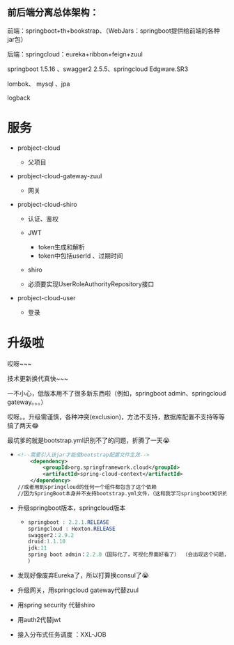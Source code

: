 ## 前后端分离总体架构：

前端：springboot+th+bookstrap、（WebJars：springboot提供给前端的各种jar包）

后端：springcloud：eureka+ribbon+feign+zuul

springboot 1.5.16 、swagger2 2.5.5、springcloud Edgware.SR3

lombok、  mysql 、jpa

logback

# 服务

- probject-cloud
  - 父项目
- probject-cloud-gateway-zuul
  - 网关


- probject-cloud-shiro 

  - 认证、鉴权


  - JWT
    - token生成和解析
    - token中包括userId 、过期时间
  - shiro
  - 必须要实现UserRoleAuthorityRepository接口
- probject-cloud-user

  - 登录

# 升级啦

哎呀~~~

技术更新换代真快~~~

一不小心，低版本用不了很多新东西啦（例如，springboot admin、springcloud gateway。。。）

哎呀。。升级需谨慎，各种冲突(exclusion)，方法不支持，数据库配置不支持等等搞了两天:joy:

最坑爹的就是bootstrap.yml识别不了的问题，折腾了一天:sob:

- ```xml
  <!--需要引入该jar才能使bootstrap配置文件生效-->
      <dependency>
          <groupId>org.springframework.cloud</groupId>
          <artifactId>spring-cloud-context</artifactId>
      </dependency>
  //或者用到springcloud的任何一个组件都包含了这个依赖
  //因为SpringBoot本身并不支持bootstrap.yml文件，（这和我学习springboot知识的时候颠覆了呀）需要和Spring Cloud 的组件结合——只有加上Spring Cloud Context依赖才能生效
  ```

- 升级springboot版本，springcloud版本

  - ```java
    springboot : 2.2.1.RELEASE
    springcloud : Hoxton.RELEASE
    swagger2：2.9.2
    druid:1.1.10
    jdk:11
    spring boot admin：2.2.0（国际化了，可视化界面好看了） （会出现这个问题，听说是这个版本的bug，反正我没有解决，也不会影响使用，java.lang.IllegalStateException: Calling [asyncError()] is not valid for a request with Async state [MUST_DISPATCH]
    ）   
    ```

- 发现好像废弃Eureka了，所以打算换consul了:sob:

- 升级网关，用springcloud gateway代替zuul

- 用spring security 代替shiro

- 用auth2代替jwt

- 接入分布式任务调度 ：XXL-JOB

  